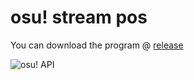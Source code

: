 # osu! stream pos
You can download the program @ [release](https://github.com/kculwpvalxe/osu-stream-pos/releases)

![osu! API](https://github.com/kculwpvalxe/osu-stream-pos/blob/master/API.jpg?raw=true)
